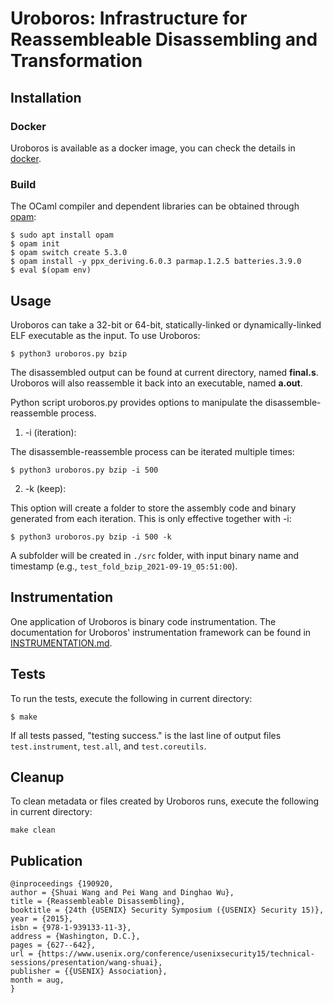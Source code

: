 # Uroboros: Infrastructure for Reassembleable Disassembling and Transformation

## Installation

### Docker

Uroboros is available as a docker image, you can check the details in [docker](docker).

### Build

The OCaml compiler and dependent libraries can be obtained through
[opam](https://opam.ocaml.org/):
```
$ sudo apt install opam
$ opam init
$ opam switch create 5.3.0
$ opam install -y ppx_deriving.6.0.3 parmap.1.2.5 batteries.3.9.0
$ eval $(opam env)
```

## Usage

Uroboros can take a 32-bit or 64-bit, statically-linked or dynamically-linked ELF executable as the
input.  To use Uroboros:
```
$ python3 uroboros.py bzip
```

The disassembled output can be found at current directory, named
**final.s**. Uroboros will also reassemble it back into an executable, named
**a.out**.

Python script uroboros.py provides options to manipulate the
disassemble-reassemble process.

1. -i (iteration):

The disassemble-reassemble process can be iterated
multiple times:
```
$ python3 uroboros.py bzip -i 500
```

2. -k (keep):

This option will create a folder to store the assembly code and binary
generated from each iteration.  This is only effective together with -i:
```
$ python3 uroboros.py bzip -i 500 -k
```

A subfolder will be created in `./src` folder, with input binary name and
timestamp (e.g., `test_fold_bzip_2021-09-19_05:51:00`).

## Instrumentation

One application of Uroboros is binary code instrumentation.
The documentation for Uroboros' instrumentation framework
can be found in [INSTRUMENTATION.md](INSTRUMENTATION.md).

## Tests

To run the tests, execute the following in current directory:
```
$ make
```
If all tests passed, "testing success." is the last line
of output files `test.instrument`, `test.all`, and `test.coreutils`.

## Cleanup

To clean metadata or files created by Uroboros runs,
execute the following in current directory:
```
make clean
```

## Publication
```
@inproceedings {190920,
author = {Shuai Wang and Pei Wang and Dinghao Wu},
title = {Reassembleable Disassembling},
booktitle = {24th {USENIX} Security Symposium ({USENIX} Security 15)},
year = {2015},
isbn = {978-1-939133-11-3},
address = {Washington, D.C.},
pages = {627--642},
url = {https://www.usenix.org/conference/usenixsecurity15/technical-sessions/presentation/wang-shuai},
publisher = {{USENIX} Association},
month = aug,
}
```
